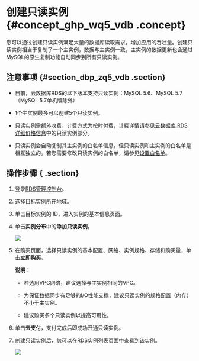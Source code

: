 # 创建只读实例 {#concept_ghp_wq5_vdb .concept}

您可以通过创建只读实例满足大量的数据库读取需求，增加应用的吞吐量。创建只读实例相当于复制了一个主实例，数据与主实例一致，主实例的数据更新也会通过MySQL的原生复制功能自动同步到所有只读实例。

## 注意事项 {#section_dbp_zq5_vdb .section}

-   目前，云数据库RDS的以下版本支持只读实例：MySQL 5.6、MySQL 5.7（MySQL 5.7单机版除外）

-   1个主实例最多可以创建5个只读实例。

-   只读实例需额外收费，计费方式为按时付费，计费详情请参见[云数据库 RDS 详细价格信息](https://www.aliyun.com/price/product?spm=5176.doc26117.2.2.3oyNVJ#/rds/detail)中的只读实例部分。

-   只读实例会自动复制其主实例的白名单信息，但只读实例和主实例的白名单是相互独立的。若您需要修改只读实例的白名单，请参见[设置白名单](cn.zh-CN/快速入门MySQL版/初始化配置/设置白名单.md#)。


## 操作步骤 { .section}

1.  登录[RDS管理控制台](https://rds.console.aliyun.com/)。
2.  选择目标实例所在地域。
3.  单击目标实例的 ID，进入实例的基本信息页面。
4.  单击**实例分布**中的**添加只读实例**。

    ![](http://static-aliyun-doc.oss-cn-hangzhou.aliyuncs.com/assets/img/7827/6172_zh-CN.png)

5.  在购买页面，选择只读实例的基本配置、网络、实例规格、存储和购买量，单击**立即购买**。

    **说明：** 

    -   若选用VPC网络，建议选择与主实例相同的VPC。

    -   为保证数据同步有足够的I/O性能支撑，建议只读实例的规格配置（内存）不小于主实例。

    -   建议购买多个只读实例以提高可用性。

6.  单击**去支付**，支付完成后即成功开通只读实例。
7.  创建只读实例后，您可以在RDS实例列表页面中查看到该实例。

    ![](http://static-aliyun-doc.oss-cn-hangzhou.aliyuncs.com/assets/img/7827/2617_zh-CN.png)


